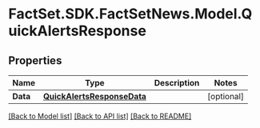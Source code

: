 # FactSet.SDK.FactSetNews.Model.QuickAlertsResponse

## Properties

Name | Type | Description | Notes
------------ | ------------- | ------------- | -------------
**Data** | [**QuickAlertsResponseData**](QuickAlertsResponseData.md) |  | [optional] 

[[Back to Model list]](../README.md#documentation-for-models) [[Back to API list]](../README.md#documentation-for-api-endpoints) [[Back to README]](../README.md)

